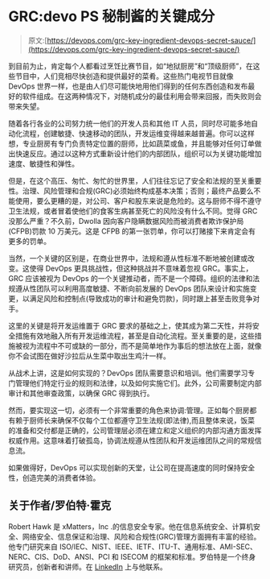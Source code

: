# GRC:devo PS 秘制酱的关键成分

> 原文:[https://devops.com/grc-key-ingredient-devops-secret-sauce/](https://devops.com/grc-key-ingredient-devops-secret-sauce/)

到目前为止，肯定每个人都看过烹饪比赛节目，如“地狱厨房”和“顶级厨师”，在这些节目中，人们竞相尽快创造和提供最好的菜肴。这些热门电视节目就像 DevOps 世界一样，也是由人们尽可能快地用他们得到的任何东西创造和发布最好的软件组成。在这两种情况下，对随机成分的最佳利用会带来回报，而失败则会带来失望。

随着各行各业的公司努力统一他们的开发人员和其他 IT 人员，同时尽可能多地自动化流程，创建敏捷、快速移动的团队，开发运维变得越来越普遍。你可以这样想，专业厨房有专门负责特定位置的厨师，比如蔬菜或鱼，并且能够对任何订单做出快速反应。通过以这种方式重新设计他们的内部团队，组织可以为关键功能增加速度、敏捷性和弹性。

但是，在这个高压、匆忙、匆忙的世界里，人们往往忘记了安全和法规的至关重要性。治理、风险管理和合规(GRC)必须始终构成基本决策；否则；最终产品要么不能使用，要么更糟的是，对公司、客户和股东来说是危险的。这与厨师不得不遵守卫生法规，或者冒着使他们的食客生病甚至死亡的风险没有什么不同。觉得 GRC 没那么严重？不久前，Dwolla 因向客户隐瞒数据风险而被消费者欺诈保护局(CFPB)罚款 10 万美元。这是 CFPB 的第一张罚单，你可以打赌接下来肯定会有更多的罚单。

当然，一个关键的区别是，在商业世界中，法规和遵从性标准不断地被创建或改变。这使得 DevOps 更具挑战性，但这种挑战并不意味着忽视 GRC。事实上，GRC 应该被视为 DevOps 的一个关键推动者，而不是一个障碍。组织的法律和法规遵从性团队可以利用高度敏捷、不断向前发展的 DevOps 团队来设计和实施变更，以满足风险和控制点(导致成功的审计和避免罚款)，同时跟上甚至击败竞争对手。

这里的关键是将开发运维置于 GRC 要求的基础之上，使其成为第二天性，并将安全措施有效地融入所有开发运维流程，甚至是自动化流程。至关重要的是，这些措施被视为流程中不可或缺的一部分，而不是简单地作为事后的想法放在上面，就像你不会试图在做好沙拉后从生菜中取出生鸡汁一样。

从战术上讲，这是如何实现的？DevOps 团队需要意识和培训。他们需要学习专门管理他们特定行业的规则和法律，以及如何实施它们。此外，公司需要制定内部审计和其他审查政策，以确保 GRC 得到执行。

然而，要实现这一切，必须有一个非常重要的角色来协调:管理。正如每个厨房都有赖于厨师长来确保不仅每个工位都遵守卫生法规(即法律),而且整体来说，饭菜的准备和交付都是正确的，公司管理层必须在建立和定义组织的内部沟通方面发挥权威作用。这意味着打破孤岛，协调法规遵从性团队和开发运维团队之间的常规信息流。

如果做得好，DevOps 可以实现创新的天堂，让公司在提高速度的同时保持安全性，创造完美的消费者体验。

## 关于作者/罗伯特·霍克

Robert Hawk 是 xMatters，Inc .的信息安全专家。他在信息系统安全、计算机安全、网络安全、信息保证和治理、风险和合规性(GRC)管理方面拥有丰富的经验。他专门研究来自 ISO/IEC、NIST、IEEE、IETF、ITU-T、通用标准、AMI-SEC、NERC、CIS、DoD、ANSI、PCI 和 ISECOM 的框架和标准。罗伯特是一个终身研究员，创新者和讲师。在 [LinkedIn](https://www.linkedin.com/in/ironmanrbh) 上与他联系。